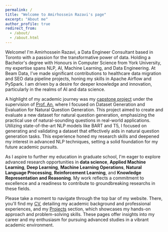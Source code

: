 ```yaml
---
permalink: /
title: "Welcome to Amirhossein Razavi's page"
excerpt: "About me"
author_profile: true
redirect_from: 
  - /about/
  - /about.html
---
```



Welcome! I'm Amirhossein Razavi, a Data Engineer Consultant based in Toronto with a passion for the transformative power of data. Holding a Bachelor's degree with Honours in Computer Science from York University, my expertise spans NLP, AI, Machine Learning, and Data Engineering. At Beam Data, I've made significant contributions to healthcare data migration and SEO data pipeline projects, honing my skills in Apache Airflow and PySpark. I am driven by a desire for deeper knowledge and innovation, particularly in the realms of AI and data science.

A highlight of my academic journey was my [capstone project](https://razaviah.github.io/projects/dataset-generation-and-evaluation-for-natural-question-generation) under the supervision of [Prof. An](https://scholar.google.com/citations?hl=en&user=2eUL7eEAAAAJ), where I focused on Dataset Generation and Evaluation for Natural Question Generation. This project aimed to create and evaluate a new dataset for natural question generation, emphasizing the practical use of natural-sounding questions in real-world applications. Utilizing state-of-the-art NLP models like BART and T5, I focused on generating and validating a dataset that effectively aids in natural question generation tasks. This experience honed my research skills and deepened my interest in advanced NLP techniques, setting a solid foundation for my future academic pursuits.

As I aspire to further my education in graduate school, I'm eager to explore advanced research opportunities in **data science**, **Applied Machine Learning**, **Deep Learning**, **Machine Learning Operations**, **Natural Language Processing**, **Reinforcement Learning**, and **Knowledge Representation and Reasoning**. My work reflects a commitment to excellence and a readiness to contribute to groundbreaking researchs in these fields.

Please take a moment to navigate through the top bar of my website. There, you'll find my [CV](https://razaviah.github.io/cv), detailing my academic background and professional experiences, and my [Projects](https://razaviah.github.io/projects) section, which showcases my hands-on approach and problem-solving skills. These pages offer insights into my career and my enthusiasm for pursuing advanced studies in a vibrant academic environment.
